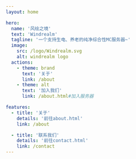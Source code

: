 ```yaml
---
layout: home

hero:
  name: '风绘之境'
  text: 'Windrealm'
  tagline: '一个支持生电、养老的纯净综合性MC服务器~'
  image:
    src: /logo/Windrealm.svg
    alt: windrealm logo
  actions:
    - theme: brand
      text: '关于'
      link: /about
    - theme: alt
      text: '加入我们'
      link: /about.html#加入服务器

features:
  - title: '关于'
    details: '前往about.html'
    link: /about

  - title: '联系我们'
    details: '前往contact.html'
    link: /contact
---
```

